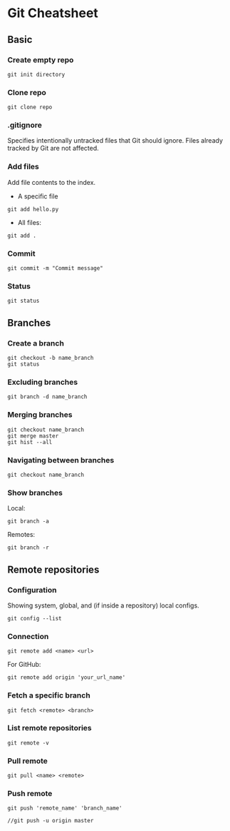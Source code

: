 # Git Cheatsheet

## Basic 

### Create empty repo
```
git init directory
```

### Clone repo
```
git clone repo
```

### .gitignore

Specifies intentionally untracked files that Git should ignore. Files already tracked by Git are not affected.


### Add files 

Add file contents to the index.

* A specific file 
```
git add hello.py 
```

* All files:
```
git add . 
```

### Commit

```
git commit -m "Commit message"
```

### Status 
```
git status
```

## Branches

### Create a branch 

```
git checkout -b name_branch
git status
```

### Excluding branches

```
git branch -d name_branch
```

### Merging branches 

```
git checkout name_branch
git merge master
git hist --all
```

### Navigating between branches 
```
git checkout name_branch
```

### Show branches 

Local: 

```
git branch -a
```

Remotes: 

```
git branch -r
```

## Remote repositories


### Configuration 

Showing system, global, and (if inside a repository) local configs.

```
git config --list
```

### Connection
```
git remote add <name> <url>
```

For GitHub: 
```
git remote add origin 'your_url_name'
```

### Fetch a specific branch 
```
git fetch <remote> <branch>
```

### List remote repositories
```
git remote -v 
```

### Pull remote 
```
git pull <name> <remote>
```

### Push remote
```
git push 'remote_name' 'branch_name'

//git push -u origin master
```
